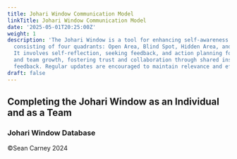 ```yaml
---
title: Johari Window Communication Model
linkTitle: Johari Window Communication Model
date: '2025-05-01T20:25:00Z'
weight: 1
description: 'The Johari Window is a tool for enhancing self-awareness and communication,
  consisting of four quadrants: Open Area, Blind Spot, Hidden Area, and Unknown Area.
  It involves self-reflection, seeking feedback, and action planning for individual
  and team growth, fostering trust and collaboration through shared insights and ongoing
  feedback. Regular updates are encouraged to maintain relevance and effectiveness.'
draft: false
---
```



<!-- Unsupported block type: unsupported -->

<!-- Unsupported block type: child_page -->

<!-- Unsupported block type: child_database -->

<!-- Unsupported block type: divider -->

<!-- Unsupported block type: column_list -->

<!-- Unsupported block type: divider -->

<!-- Unsupported block type: column_list -->

<!-- Unsupported block type: divider -->

## Completing the Johari Window as an Individual and as a Team

### Johari Window Database

<!-- Unsupported block type: divider -->

<!-- Unsupported block type: callout -->

©Sean Carney 2024



